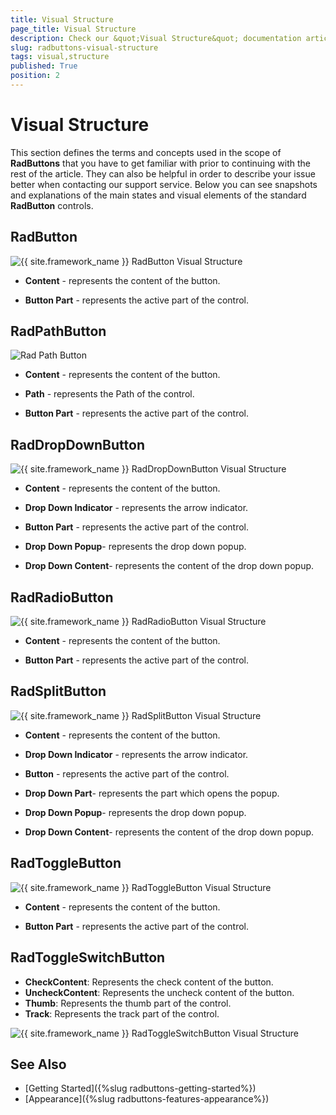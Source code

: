 ```yaml
---
title: Visual Structure
page_title: Visual Structure
description: Check our &quot;Visual Structure&quot; documentation article for the RadButtons {{ site.framework_name }} control.
slug: radbuttons-visual-structure
tags: visual,structure
published: True
position: 2
---
```


# Visual Structure

This section defines the terms and concepts used in the scope of __RadButtons__ that you have to get familiar with prior to continuing with the rest of the article. They can also be helpful in order to describe your issue better when contacting our support service. Below you can see snapshots and explanations of the main states and visual elements of the standard __RadButton__ controls.

## RadButton

![{{ site.framework_name }} RadButton Visual Structure](images/RadButtons_Visual_Structure_01.png)

* __Content__ - represents the content of the button.

* __Button Part__ - represents the active part of the control.

## RadPathButton

![Rad Path Button](images/RadPathButton.png)

* __Content__ - represents the content of the button.            

* __Path__ - represents the Path of the control.            

* __Button Part__ - represents the active part of the control.            

## RadDropDownButton

![{{ site.framework_name }} RadDropDownButton Visual Structure](images/RadButtons_Visual_Structure_02.png)

* __Content__ - represents the content of the button.

* __Drop Down Indicator__ - represents the arrow indicator.

* __Button Part__ - represents the active part of the control.

* __Drop Down Popup__- represents the drop down popup.

* __Drop Down Content__- represents the content of the drop down popup.

## RadRadioButton

![{{ site.framework_name }} RadRadioButton Visual Structure](images/RadButtons_Visual_Structure_03.png)

* __Content__ - represents the content of the button.

* __Button Part__ - represents the active part of the control.

## RadSplitButton

![{{ site.framework_name }} RadSplitButton Visual Structure](images/RadButtons_Visual_Structure_04.png)

* __Content__ - represents the content of the button.

* __Drop Down Indicator__ - represents the arrow indicator.

* __Button__ - represents the active part of the control.

* __Drop Down Part__- represents the part which opens the popup.

* __Drop Down Popup__- represents the drop down popup.

* __Drop Down Content__- represents the content of the drop down popup.

## RadToggleButton

![{{ site.framework_name }} RadToggleButton Visual Structure](images/RadButtons_Visual_Structure_05.png)

* __Content__ - represents the content of the button.

* __Button Part__ - represents the active part of the control.

## RadToggleSwitchButton

* __CheckContent__: Represents the check content of the button.
* __UncheckContent__: Represents the uncheck content of the button.
* __Thumb__: Represents the thumb part of the control.
* __Track__: Represents the track part of the control.

![{{ site.framework_name }} RadToggleSwitchButton Visual Structure](images/RadButtons_Visual_Structure_06.png)

## See Also
 * [Getting Started]({%slug radbuttons-getting-started%})
 * [Appearance]({%slug radbuttons-features-appearance%}) 
